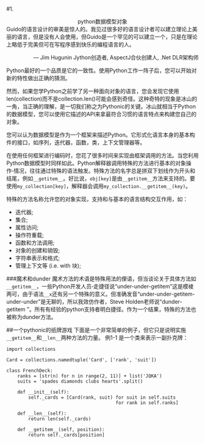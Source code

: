 #1.          <center>python数据模型对象</center> 
Guido的语言设计的审美是惊人的。我见过很多好的语言设计者可以建立理论上美丽的语言，但是没有人会使用，但Guido是一个罕见的可以建立一个，只是在理论上略低于完美但可在写程序感到快乐的编程语言的人。
<p align="right">— Jim Hugunin Jython创造者, AspectJ合伙创建人, .Net DLR架构师</p>
Python最好的一个品质是它的一致性。使用Python工作一阵子后，您可以开始对新的特性做出正确的猜测。

然而，如果您学Python之前学了另一种面向对象的语言，您会发现它使用len(collection)而不是collection.len()可能会感到奇怪。这种奇特的现象是冰山的一角，当正确的理解，是一切我们称之为Pythonic的关键。冰山就相当于Python的数据模型，您可以使用它描述的API来拿最符合习惯的语言特点来构建您自己的对象。

您可以认为数据模型是作为一个框架来描述Python。它形式化语言本身的基本构件的接口，如序列，迭代器，函数，类，上下文管理器等。

在使用任何框架进行编码时，您花了很多时间来实现由框架调用的方法。当您利用Python数据模型时同样如此。Python解释器调用特殊的方法进行基本的对象操作‐情况，往往通过特殊的语法触发。特殊方法的名字总是拼双下划线作为开头和结尾，例如`__getitem__`。好比说，`obj[key]`是由`__getitem__`方法来支持的。要使用`my_collection[key]`，解释器会调用`my_collection.__getitem__(key)`。

特殊的方法名称允许您的对象实现，支持和与基本的语言结构交互作用，如：

* 迭代器; 
* 集合; 
* 属性访问; 
* 操作符重载; 
* 函数和方法调用; 
* 对象的创建和销毁; 
* 字符串表示和格式; 
* 管理上下文等 (i.e. with 块); 

###魔术和dunder 
魔术方法的术语是特殊用法的俚语，但当谈论关于具体方法如`__getitem__`，一些Python开发人员‐走捷径说“under-under-getitem”这是模棱两可，由于语法`__x`还有另一个特殊的意义。但准确发音“under-under-getitem-under-under”是无聊的，所以我效仿作者，Steve Holden老师说“dunder-getitem ”。所有有经验的python支持者明白捷径。作为一个结果，特殊的方法也被称为dunder方法。

##一个pythonic的纸牌游戏
下面是一个非常简单的例子，但它只是说明实施`__getitem__`和`__len__`两种方法的力量。
例1-1 是一个类来表示一副扑克牌：
```
import collections

Card = collections.namedtuple('Card', ['rank', 'suit'])

class FrenchDeck:
    ranks = [str(n) for n in range(2, 11)] + list('JQKA')
    suits = 'spades diamonds clubs hearts'.split()

    def __init__(self):
        self._cards = [Card(rank, suit) for suit in self.suits
                                        for rank in self.ranks]

    def __len__(self):
        return len(self._cards)

    def __getitem__(self, position):
        return self._cards[position]
```
